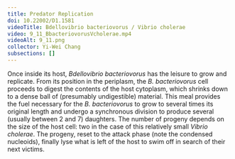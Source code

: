 ```yaml
---
title: Predator Replication
doi: 10.22002/D1.1581
videoTitle: Bdellovibrio bacteriovorus / Vibrio cholerae
video: 9_11_BbacteriovorusVcholerae.mp4
videoAlt: 9_11.png
collector: Yi-Wei Chang
subsections: []
---
```


Once inside its host, *Bdellovibrio bacteriovorus* has the leisure to grow and replicate. From its position in the periplasm, the *B. bacteriovorus* cell proceeds to digest the contents of the host cytoplasm, which shrinks down to a dense ball of (presumably undigestible) material. This meal provides the fuel necessary for the *B. bacteriovorus* to grow to several times its original length and undergo a synchronous division to produce several (usually between 2 and 7) daughters. The number of progeny depends on the size of the host cell: two in the case of this relatively small *Vibrio cholerae*. The progeny, reset to the attack phase (note the condensed nucleoids), finally lyse what is left of the host to swim off in search of their next victims.

